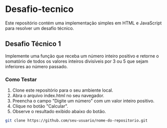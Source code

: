 # Desafio-tecnico

Este repositório contém uma implementação simples em HTML e JavaScript para resolver um desafio técnico.

## Desafio Técnico 1

Implemente uma função que receba um número inteiro positivo e retorne o somatório de todos os valores inteiros divisíveis por 3 ou 5 que sejam inferiores ao número passado.

### Como Testar

1. Clone este repositório para o seu ambiente local.
2. Abra o arquivo index.html no seu navegador.
3. Preencha o campo "Digite um número" com um valor inteiro positivo.
4. Clique no botão "Calcular".
5. Observe o resultado exibido abaixo do botão.
   

```bash
git clone https://github.com/seu-usuario/nome-do-repositorio.git

